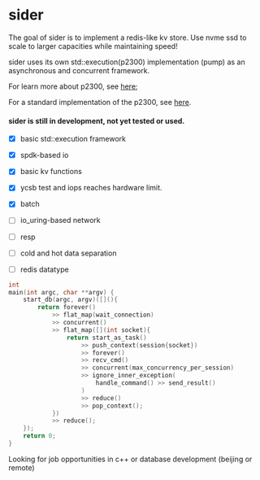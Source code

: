 # sider

The goal of sider is to implement a redis-like kv store. Use nvme ssd to scale to larger capacities while maintaining speed!

sider uses its own std::execution(p2300) implementation (pump) as an asynchronous and concurrent framework.

For learn more about p2300, see [here](https://github.com/brycelelbach/wg21_p2300_execution); 

For a standard implementation of the p2300, see  [here](https://github.com/NVIDIA/stdexec).

#### **sider is still in development, not yet tested or used.**

- [x] basic std::execution framework
- [x] spdk-based io
- [x] basic kv functions
- [x] ycsb test and iops reaches hardware limit.
- [x] batch
- [ ] io_uring-based network
- [ ] resp
- [ ] cold and hot data separation
- [ ] redis datatype


```c++
int
main(int argc, char **argv) {
    start_db(argc, argv)([](){
        return forever()
            >> flat_map(wait_connection)
            >> concurrent()
            >> flat_map([](int socket){
                return start_as_task()
                    >> push_context(session{socket})
                    >> forever()
                    >> recv_cmd()
                    >> concurrent(max_concurrency_per_session)
                    >> ignore_inner_exception(
                        handle_command() >> send_result()
                    )
                    >> reduce()
                    >> pop_context();
            })
            >> reduce();
    });
    return 0;
}
```

Looking for job opportunities in c++ or database development (beijing or remote)
